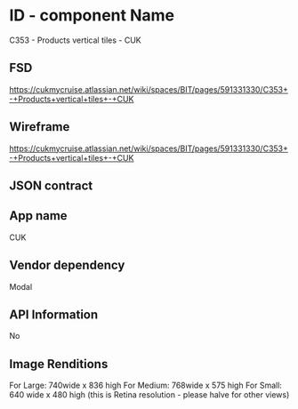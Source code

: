 # ID - component Name
C353 - Products vertical tiles - CUK

## FSD
https://cukmycruise.atlassian.net/wiki/spaces/BIT/pages/591331330/C353+-+Products+vertical+tiles+-+CUK
## Wireframe
https://cukmycruise.atlassian.net/wiki/spaces/BIT/pages/591331330/C353+-+Products+vertical+tiles+-+CUK
## JSON contract

## App name
CUK

## Vendor dependency
Modal

## API Information
No

## Image Renditions
For Large: 740wide x 836 high
For Medium: 768wide x 575 high
For Small: 640 wide x 480 high (this is Retina resolution - please halve for other views)